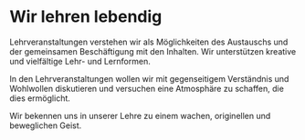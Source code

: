 # Wir lehren lebendig
Lehrveranstaltungen verstehen wir als Möglichkeiten des Austauschs und der gemeinsamen Beschäftigung mit den Inhalten.
Wir unterstützen kreative und vielfältige Lehr- und Lernformen.

In den Lehrveranstaltungen wollen wir mit gegenseitigem Verständnis und Wohlwollen diskutieren und versuchen eine Atmosphäre zu schaffen, die dies ermöglicht.

Wir bekennen uns in unserer Lehre zu einem wachen, originellen und beweglichen Geist.
